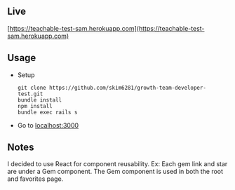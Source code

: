## Live
[https://teachable-test-sam.herokuapp.com](https://teachable-test-sam.herokuapp.com)

## Usage
- Setup
  ```
  git clone https://github.com/skim6281/growth-team-developer-test.git
  bundle install
  npm install
  bundle exec rails s
  ```
- Go to [localhost:3000](localhost:3000)

## Notes
I decided to use React for component reusability.
Ex: Each gem link and star are under a Gem component.  The Gem component is used in both the root and favorites page.

